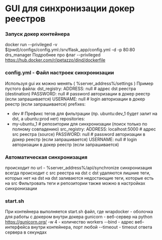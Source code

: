 # GUI для синхронизации докер реестров

### Запуск докер контейнера 
docker run --privileged -v $(pwd)/configs/config.yml:/srv/flask_app/config.yml -d -p 80:80 drs_manager 
Подробнее про флаг --privileged https://hub.docker.com/r/jpetazzo/dind/dockerfile

### config.yml - Файл настроек синхронизации
Используя gui их можно менять ( %server_address%/settings )
Пример пустого файла:
dst_registry:
  ADDRESS: null # адрес dst реестра (destination)
  PASSWORD: null  # password авторизации в докер реестр (если запрашивается)
  USERNAME: null # login авторизации в докер реестр (если запрашивается)
prefixes:
- dev # Префикс тегов для фильтрации (пр. ubuntu:dev_1 будет залит на dst, а ubuntu:prod нет) 
repositories:
- my-ubuntu_1 # репозитории для синхронизации (поиск только по полному совпадению)
src_registry:
  ADDRESS: localhost:5000 # адрес src реестра (source)
  PASSWORD: null # password авторизации в докер реестр (если запрашивается)
  USERNAME: null # login авторизации в докер реестр (если запрашивается)

### Автоматическая синхронизация 
происходит по url - %server_address%/api/synchronize
синхронизация всегда происходит с src реестра на dst
с dst удаляются лишние теги, которых нет на dst
на dst заливаются недостающие теги, которые есть на src
Фильтровать теги и репозитории также можно в настройках синхронизации

### start.sh
При контейнера выполняется start.sh файл, где
wrapdocker - оболочка для работы с докером внутри докера
gunicorn - веб-сервер на python https://gunicorn.org/
-w 4 - количество workers
--bind - адрес веб-интерфейса внутри контейнера, порт любой
--timeout - timeout ответа сервера в секундах
